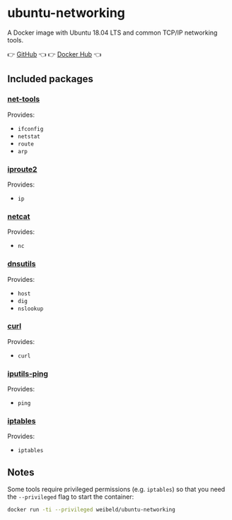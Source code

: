 # ubuntu-networking

A Docker image with Ubuntu 18.04 LTS and common TCP/IP networking tools.

👉 [GitHub](https://github.com/weibeld/docker-ubuntu-networking) 👈  👉 [Docker Hub](https://hub.docker.com/r/weibeld/ubuntu-networking) 👈 

## Included packages

### [net-tools](https://wiki.linuxfoundation.org/networking/net-tools)

Provides:

- `ifconfig`
- `netstat`
- `route`
- `arp`

### [iproute2](https://wiki.linuxfoundation.org/networking/iproute2)

Provides:
- `ip`

### [netcat](https://packages.ubuntu.com/bionic/netcat)

Provides:

- `nc`

### [dnsutils](https://packages.ubuntu.com/bionic/dnsutils)

Provides:

- `host`
- `dig`
- `nslookup`

### [curl](https://packages.ubuntu.com/bionic/curl)

Provides:

- `curl`

### [iputils-ping](https://packages.ubuntu.com/bionic/iputils-ping)

Provides:

- `ping`

### [iptables](https://netfilter.org/)

Provides:

- `iptables`

## Notes

Some tools require privileged permissions (e.g. `iptables`) so that you need the `--privileged` flag to start the container:

```bash
docker run -ti --privileged weibeld/ubuntu-networking
```
